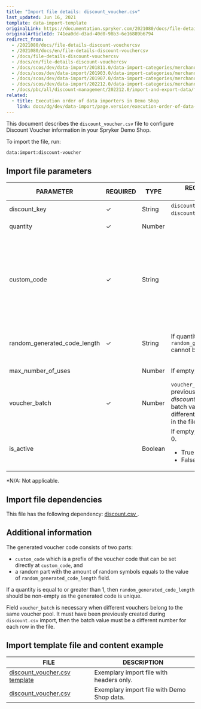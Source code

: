 ```yaml
---
title: "Import file details: discount_voucher.csv"
last_updated: Jun 16, 2021
template: data-import-template
originalLink: https://documentation.spryker.com/2021080/docs/file-details-discount-vouchercsv
originalArticleId: 741ea0dd-d3ad-40d0-98b3-6e16889b6794
redirect_from:
  - /2021080/docs/file-details-discount-vouchercsv
  - /2021080/docs/en/file-details-discount-vouchercsv
  - /docs/file-details-discount-vouchercsv
  - /docs/en/file-details-discount-vouchercsv
  - /docs/scos/dev/data-import/201811.0/data-import-categories/merchandising-setup/discounts/file-details-discount-voucher.csv.html
  - /docs/scos/dev/data-import/201903.0/data-import-categories/merchandising-setup/discounts/file-details-discount-voucher.csv.html
  - /docs/scos/dev/data-import/201907.0/data-import-categories/merchandising-setup/discounts/file-details-discount-voucher.csv.html
  - /docs/scos/dev/data-import/202212.0/data-import-categories/merchandising-setup/discounts/file-details-discount-voucher.csv.html  
  - /docs/pbc/all/discount-management/202212.0/import-and-export-data/file-details-discount-voucher.csv.html  
related:
  - title: Execution order of data importers in Demo Shop
    link: docs/dg/dev/data-import/page.version/execution-order-of-data-importers.html
---
```


This document describes the `discount_voucher.csv` file to configure Discount Voucher information in your Spryker Demo Shop.

To import the file, run:

```bash
data:import:discount-voucher
```

## Import file parameters



| PARAMETER | REQUIRED | TYPE | REQUIREMENTS OR COMMENTS | DESCRIPTION |
| --- | --- | --- | --- | --- |
| discount_key | &check; | String |`discount_key` must exist in the `discounts.csv` file | The key identifier of the discount. |
| quantity | &check; | Number |  | The number of vouchers that are generated. |
| custom_code | &check; | String |  | The  customized code of the voucher, composed of two parts:<ul><li>a prefix of the voucher code that can be set directly in this field,</li><li>a random part with the amount of random symbols equals to the value of random_generated_code_length field.</li></ul> |
| random_generated_code_length | &check; | String | If quantity >= 1, then `random_generated_code_length`	cannot be empty. | A random part of the voucher code with the amount of random symbols equals to the value of `random_generated_code_length` field. |
| max_number_of_uses |  | Number | If empty, this will be set to 0. | The maximum amount of times this voucher can be used. |
| voucher_batch | &check; | Number |`voucher_batch` must be previously created during *discount.csv* import, then the batch value must be a different number for each row in the file. | This groups vouchers into batches. It identifies a voucher belonging to the same voucher pool. |
| is_active |  | Boolean | If empty, will be set to False = 0.<ul><li>True = 1</li><li>False = 0</li></ul>  | If true, the discount is active. |
*N/A: Not applicable.

## Import file dependencies

This file has the following dependency: [ discount.csv ](/docs/pbc/all/discount-management/{{site.version}}/base-shop/import-and-export-data/import-file-details-discount.csv.html).

## Additional information

The generated voucher code consists of two parts:

* `custom_code` which is a prefix of the voucher code that can be set directly at `custom_code`, and
* a random part with the amount of random symbols equals to the value of `random_generated_code_length` field.

If a quantity is equal to or greater than 1, then `random_generated_code_length` should be non-empty as the generated code is unique.

Field `voucher_batch` is necessary when different vouchers belong to the same voucher pool. It must have been previously created during `discount.csv` import, then the batch value must be a different number for each row in the file.

## Import template file and content example



| FILE | DESCRIPTION |
| --- | --- |
| [discount_voucher.csv template](https://spryker.s3.eu-central-1.amazonaws.com/docs/Developer+Guide/Back-End/Data+Manipulation/Data+Ingestion/Data+Import/Data+Import+Categories/Merchandising+Setup/Discounts/Template+discount_voucher.csv) | Exemplary import file with headers only. |
| [discount_voucher.csv](https://spryker.s3.eu-central-1.amazonaws.com/docs/Developer+Guide/Back-End/Data+Manipulation/Data+Ingestion/Data+Import/Data+Import+Categories/Merchandising+Setup/Discounts/discount_voucher.csv) | Exemplary import file with Demo Shop data. |
